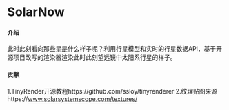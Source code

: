 # SolarNow

#### 介绍
此时此刻看向那些星是什么样子呢？利用行星模型和实时的行星数据API，基于开源项目改写的渲染器渲染此时此刻望远镜中太阳系行星的样子。

#### 贡献
1.TinyRender开源教程https://github.com/ssloy/tinyrenderer
2.纹理贴图来源https://www.solarsystemscope.com/textures/